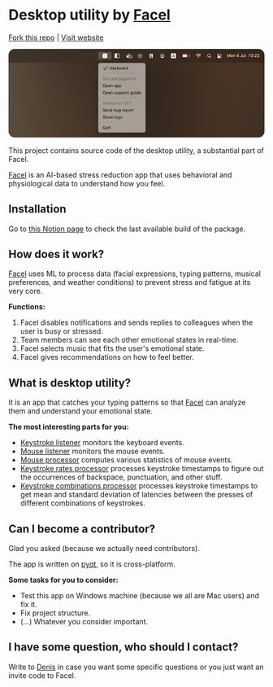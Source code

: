 # Desktop utility by [Facel](https://facel.tech)

[Fork this repo](https://github.com/facel-tech/desktop-utility/fork)
|
[Visit website](https://facel.tech)

![illustration](./illustration.png)

This project contains source code of the desktop utility, a substantial part of Facel. 

[Facel](https://facel.tech) is an AI-based stress reduction app that uses behavioral and physiological data to understand how you feel.


## Installation

Go to [this Notion page](https://facel.notion.site/Changelog-8c1d2d1edce249579de283425e42a4b6) to check the last available build of the package.

## How does it work?

[Facel](https://facel.tech) uses ML to process data (facial expressions, typing patterns, musical preferences, and weather conditions) to prevent stress and fatigue at its very core.


**Functions:**

1. Facel disables notifications and sends replies to colleagues when the user is busy or stressed.
2. Team members can see each other emotional states in real-time.
3. Facel selects music that fits the user's emotional state.
4. Facel gives recommendations on how to feel better.


## What is desktop utility?

It is an app that catches your typing patterns so that [Facel](https://facel.tech) can analyze them and understand your emotional state.

**The most interesting parts for you:**
- [Keystroke listener](https://github.com/facel-tech/desktop-utility/blob/master/python/listeners/keyboard.py) monitors the keyboard events.
- [Mouse listener](https://github.com/facel-tech/desktop-utility/blob/master/python/listeners/mouse.py) monitors the mouse events.
- [Mouse processor](https://github.com/facel-tech/desktop-utility/blob/master/python/processors/mouse.py) computes various statistics of mouse events.
- [Keystroke rates processor](https://github.com/facel-tech/desktop-utility/blob/master/python/processors/keystroke.py) processes keystroke timestamps to figure out the occurrences of backspace, punctuation, and other stuff.
- [Keystroke combinations processor](https://github.com/facel-tech/desktop-utility/blob/master/python/processors/timing.py) processes keystroke timestamps to get mean and standard deviation of latencies between the presses of different combinations of keystrokes.

## Can I become a contributor?

Glad you asked (because we actually need contributors).

The app is written on [pyqt](https://pypi.org/project/PyQt6/), so it is cross-platform.

**Some tasks for you to consider:**

- Test this app on Windows machine (because we all are Mac users) and fix it.
- Fix project structure.
- (...) Whatever you consider important.


## I have some question, who should I contact?

Write to [Denis](mailto:mixeden@facel.tech) in case you want some specific questions or you just want an invite code to Facel.
